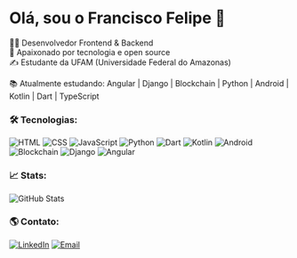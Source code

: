 # Olá, sou o Francisco Felipe 👋

👨‍💻 Desenvolvedor Frontend & Backend  
🚀 Apaixonado por tecnologia e open source  
✍ Estudante da UFAM (Universidade Federal do Amazonas)

📚 Atualmente estudando: Angular | Django | Blockchain | Python | Android | Kotlin | Dart | TypeScript

### 🛠️ Tecnologias:

![HTML](https://img.shields.io/badge/HTML5-E34F26?style=for-the-badge&logo=html5&logoColor=white)
![CSS](https://img.shields.io/badge/CSS3-1572B6?style=for-the-badge&logo=css3&logoColor=white)
![JavaScript](https://img.shields.io/badge/JavaScript-F7DF1E?style=for-the-badge&logo=javascript&logoColor=black)
![Python](https://img.shields.io/badge/Python-3776AB?style=for-the-badge&logo=python&logoColor=white)
![Dart](https://img.shields.io/badge/Dart-0175C2?style=for-the-badge&logo=dart&logoColor=white)
![Kotlin](https://img.shields.io/badge/Kotlin-7F52FF?style=for-the-badge&logo=kotlin&logoColor=white)
![Android](https://img.shields.io/badge/Android-3DDC84?style=for-the-badge&logo=android&logoColor=white)
![Blockchain](https://img.shields.io/badge/Blockchain-3670A0?style=for-the-badge&logo=chainlink&logoColor=white)
![Django](https://img.shields.io/badge/Django-092E20?style=for-the-badge&logo=django&logoColor=white)
![Angular](https://img.shields.io/badge/Angular-DD0031?style=for-the-badge&logo=angular&logoColor=white)

### 📈 Stats:

![GitHub Stats](https://github-readme-stats.vercel.app/api?username=ValtXD&show_icons=true&theme=radical)

### 🌎 Contato:

[![LinkedIn](https://img.shields.io/badge/LinkedIn-blue?style=for-the-badge&logo=linkedin)](https://www.linkedin.com/in/francisco-felipe-2b299522a/)
[![Email](https://img.shields.io/badge/Email-D14836?style=for-the-badge&logo=gmail&logoColor=white)](franciscoangelfelfco@gmail.com)
